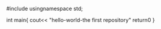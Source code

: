 #include<iostream>
usingnamespace std;
  
  int main{
  cout<< "hello-world-the first repository" 
  return0 
  }
  
